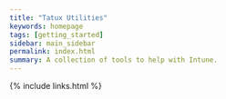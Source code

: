 ```yaml
---
title: "Tatux Utilities"
keywords: homepage
tags: [getting_started]
sidebar: main_sidebar
permalink: index.html
summary: A collection of tools to help with Intune.
---
```



{% include links.html %}
